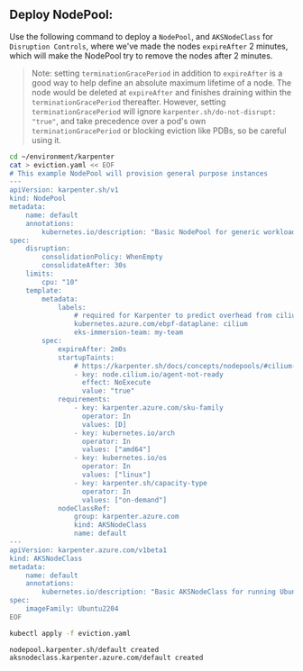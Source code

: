 ## Deploy NodePool:

Use the following command to deploy a `NodePool`, and `AKSNodeClass` for `Disruption Controls`, where we've made the nodes `expireAfter` 2 minutes, which will make the NodePool try to remove the nodes after 2 minutes.

> Note: setting `terminationGracePeriod` in addition to `expireAfter` is a good way to help define an absolute maximum lifetime of a node. The node would be deleted at `expireAfter` and finishes draining within the `terminationGracePeriod` thereafter. However, setting `terminationGracePeriod` will ignore `karpenter.sh/do-not-disrupt: "true"`, and take precedence over a pod's own `terminationGracePeriod` or blocking eviction like PDBs, so be careful using it.

```bash
cd ~/environment/karpenter
cat > eviction.yaml << EOF
# This example NodePool will provision general purpose instances
---
apiVersion: karpenter.sh/v1
kind: NodePool
metadata:
    name: default
    annotations:
        kubernetes.io/description: "Basic NodePool for generic workloads"
spec:
    disruption:
        consolidationPolicy: WhenEmpty
        consolidateAfter: 30s
    limits:
        cpu: "10"
    template:
        metadata:
            labels:
                # required for Karpenter to predict overhead from cilium DaemonSet
                kubernetes.azure.com/ebpf-dataplane: cilium
                eks-immersion-team: my-team
        spec:
            expireAfter: 2m0s
            startupTaints:
                # https://karpenter.sh/docs/concepts/nodepools/#cilium-startup-taint
                - key: node.cilium.io/agent-not-ready
                  effect: NoExecute
                  value: "true"
            requirements:
                - key: karpenter.azure.com/sku-family
                  operator: In
                  values: [D]
                - key: kubernetes.io/arch
                  operator: In
                  values: ["amd64"]
                - key: kubernetes.io/os
                  operator: In
                  values: ["linux"]
                - key: karpenter.sh/capacity-type
                  operator: In
                  values: ["on-demand"]
            nodeClassRef:
                group: karpenter.azure.com
                kind: AKSNodeClass
                name: default
---
apiVersion: karpenter.azure.com/v1beta1
kind: AKSNodeClass
metadata:
    name: default
    annotations:
        kubernetes.io/description: "Basic AKSNodeClass for running Ubuntu2204 nodes"
spec:
    imageFamily: Ubuntu2204
EOF

kubectl apply -f eviction.yaml
```

```
nodepool.karpenter.sh/default created
aksnodeclass.karpenter.azure.com/default created
```
